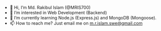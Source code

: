 - 👋 Hi, I’m Md. Rakibul Islam (@MRIS700)
- 👀 I’m interested in Web Development (Backend)
- 🌱 I’m currently learning Node.js (Express.js) and MongoDB (Mongoose).
- 📫 How to reach me? Just email me on m.r.islam.swe@gmail.com 

<!---
MRIS700/MRIS700 is a ✨ special ✨ repository because its `README.md` (this file) appears on your GitHub profile.
You can click the Preview link to take a look at your changes.
--->
